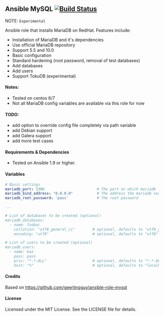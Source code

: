 ## Ansible MySQL [![Build Status](https://travis-ci.org/alexandrem/mariadb.png)](https://travis-ci.org/alexandrem/ansible-mariadb-role)

NOTE: `Experimental`

Ansible role that installs MariaDB on RedHat.
Features include:
- Installation of MariaDB and it's dependencies
- Use official MariaDB repository
- Support 5.5 and 10.0
- Basic configuration
- Standard hardening (root password, removal of test databases)
- Add databases
- Add users
- Support TokuDB (experimental)

#### Notes:
- Tested on centos 6/7
- Not all MariaDB config variables are available via this role for now

#### TODO:
- add option to override config file completely via path variable
- add Debian support
- add Galera support
- add more test cases

#### Requirements & Dependencies
- Tested on Ansible 1.9 or higher.


#### Variables

```yaml
# Basic settings
mariadb_port: 3306                        # The port on which mariadb listens
mariadb_bind_address: "0.0.0.0"           # The address the mariadb server binds on
mariadb_root_password: 'pass'             # The root password

...

# List of databases to be created (optional)
mariadb_databases:
  - name: foobar
    collation: "utf8_general_ci"        # optional, defaults to "utf8_general_ci"
    encoding: "utf8"                    # optional, defaults to "utf8"

# List of users to be created (optional)
mariadb_users:
  - name: baz
    pass: pass
    priv: "*.*:ALL"                     # optional, defaults to "*.*:ALL"
    host: "%"                           # optional, defaults to "localhost"

```

#### Credits

Based on https://github.com/geerlingguy/ansible-role-mysql


#### License

Licensed under the MIT License. See the LICENSE file for details.
